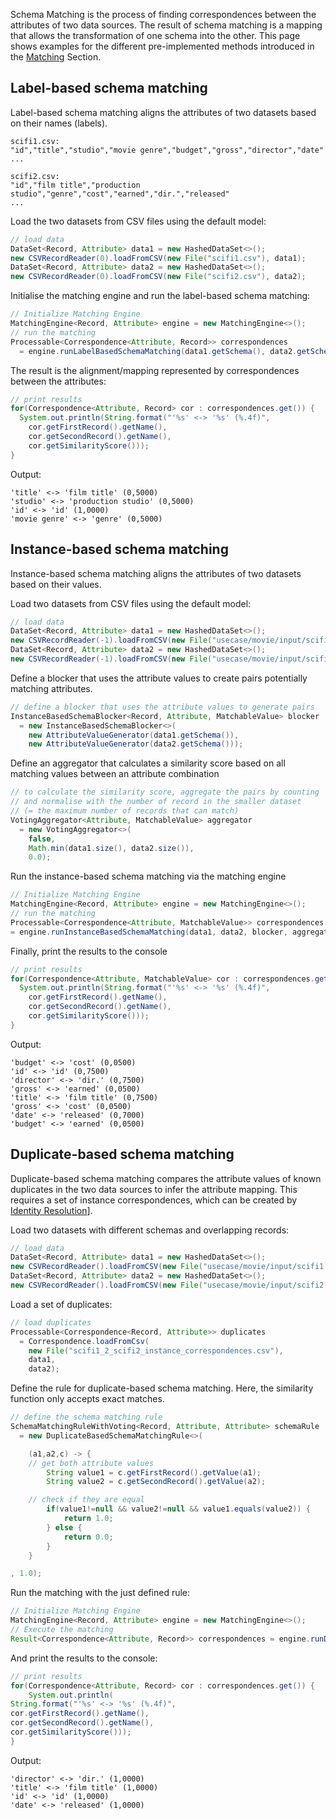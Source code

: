 Schema Matching is the process of finding correspondences between the attributes of two data sources. The result of schema matching is a mapping that allows the transformation of one schema into the other. This page shows examples for the different pre-implemented methods introduced in the [Matching](../Matching) Section.

## Label-based schema matching
Label-based schema matching aligns the attributes of two datasets based on their names (labels).

```csv
scifi1.csv:
"id","title","studio","movie genre","budget","gross","director","date"
...

scifi2.csv:
"id","film title","production studio","genre","cost","earned","dir.","released"
...
```

Load the two datasets from CSV files using the default model:

```java
// load data
DataSet<Record, Attribute> data1 = new HashedDataSet<>();
new CSVRecordReader(0).loadFromCSV(new File("scifi1.csv"), data1);
DataSet<Record, Attribute> data2 = new HashedDataSet<>();
new CSVRecordReader(0).loadFromCSV(new File("scifi2.csv"), data2);
```

Initialise the matching engine and run the label-based schema matching:

```java
// Initialize Matching Engine
MatchingEngine<Record, Attribute> engine = new MatchingEngine<>();
// run the matching
Processable<Correspondence<Attribute, Record>> correspondences
  = engine.runLabelBasedSchemaMatching(data1.getSchema(), data2.getSchema(), new LabelComparatorJaccard(), 0.5);
```

The result is the alignment/mapping represented by correspondences between the attributes:

```java
// print results
for(Correspondence<Attribute, Record> cor : correspondences.get()) {
  System.out.println(String.format("'%s' <-> '%s' (%.4f)",
    cor.getFirstRecord().getName(),
    cor.getSecondRecord().getName(),
    cor.getSimilarityScore()));
}
```

Output:

```
'title' <-> 'film title' (0,5000)
'studio' <-> 'production studio' (0,5000)
'id' <-> 'id' (1,0000)
'movie genre' <-> 'genre' (0,5000)
```

## Instance-based schema matching
Instance-based schema matching aligns the attributes of two datasets based on their values.

Load two datasets from CSV files using the default model:

```java
// load data
DataSet<Record, Attribute> data1 = new HashedDataSet<>();
new CSVRecordReader(-1).loadFromCSV(new File("usecase/movie/input/scifi1.csv"), data1);
DataSet<Record, Attribute> data2 = new HashedDataSet<>();
new CSVRecordReader(-1).loadFromCSV(new File("usecase/movie/input/scifi2.csv"), data2);
```

Define a blocker that uses the attribute values to create pairs potentially matching attributes.

```java
// define a blocker that uses the attribute values to generate pairs
InstanceBasedSchemaBlocker<Record, Attribute, MatchableValue> blocker
  = new InstanceBasedSchemaBlocker<>(
    new AttributeValueGenerator(data1.getSchema()),
    new AttributeValueGenerator(data2.getSchema()));
```

Define an aggregator that calculates a similarity score based on all matching values between an attribute combination

```java
// to calculate the similarity score, aggregate the pairs by counting
// and normalise with the number of record in the smaller dataset
// (= the maximum number of records that can match)
VotingAggregator<Attribute, MatchableValue> aggregator
  = new VotingAggregator<>(
    false,
    Math.min(data1.size(), data2.size()),
    0.0);
```

Run the instance-based schema matching via the matching engine

```java
// Initialize Matching Engine
MatchingEngine<Record, Attribute> engine = new MatchingEngine<>();
// run the matching
Processable<Correspondence<Attribute, MatchableValue>> correspondences
= engine.runInstanceBasedSchemaMatching(data1, data2, blocker, aggregator);
```

Finally, print the results to the console		

```java
// print results
for(Correspondence<Attribute, MatchableValue> cor : correspondences.get()) {
  System.out.println(String.format("'%s' <-> '%s' (%.4f)",
    cor.getFirstRecord().getName(),
    cor.getSecondRecord().getName(),
    cor.getSimilarityScore()));
}
```

Output:
```
'budget' <-> 'cost' (0,0500)
'id' <-> 'id' (0,7500)
'director' <-> 'dir.' (0,7500)
'gross' <-> 'earned' (0,0500)
'title' <-> 'film title' (0,7500)
'gross' <-> 'cost' (0,0500)
'date' <-> 'released' (0,7000)
'budget' <-> 'earned' (0,0500)
```

## Duplicate-based schema matching

Duplicate-based schema matching compares the attribute values of known duplicates in the two data sources to infer the attribute mapping. This requires a set of instance correspondences, which can be created by [Identity Resolution](IdentityResolution.md)].

Load two datasets with different schemas and overlapping records:

```java
// load data
DataSet<Record, Attribute> data1 = new HashedDataSet<>();
new CSVRecordReader().loadFromCSV(new File("usecase/movie/input/scifi1.csv"), data1);
DataSet<Record, Attribute> data2 = new HashedDataSet<>();
new CSVRecordReader().loadFromCSV(new File("usecase/movie/input/scifi2.csv"), data2);
```

Load a set of duplicates:

```java
// load duplicates
Processable<Correspondence<Record, Attribute>> duplicates
  = Correspondence.loadFromCsv(
    new File("scifi1_2_scifi2_instance_correspondences.csv"),
    data1,
    data2);
```

Define the rule for duplicate-based schema matching. Here, the similarity function only accepts exact matches.		

```java
// define the schema matching rule
SchemaMatchingRuleWithVoting<Record, Attribute, Attribute> schemaRule
  = new DuplicateBasedSchemaMatchingRule<>(

	(a1,a2,c) -> {
    // get both attribute values
		String value1 = c.getFirstRecord().getValue(a1);
		String value2 = c.getSecondRecord().getValue(a2);

    // check if they are equal
		if(value1!=null && value2!=null && value1.equals(value2)) {
			return 1.0;
		} else {
			return 0.0;
		}
	}

, 1.0);
```

Run the matching with the just defined rule:

```java
// Initialize Matching Engine
MatchingEngine<Record, Attribute> engine = new MatchingEngine<>();
// Execute the matching
Result<Correspondence<Attribute, Record>> correspondences = engine.runDuplicateBasedSchemaMatching(data1.getSchema(), data2.getSchema(), duplicates, schemaRule);
```

And print the results to the console:

```java
// print results
for(Correspondence<Attribute, Record> cor : correspondences.get()) {
	System.out.println(
String.format("'%s' <-> '%s' (%.4f)",
cor.getFirstRecord().getName(),
cor.getSecondRecord().getName(),
cor.getSimilarityScore()));
}
```

Output:

```
'director' <-> 'dir.' (1,0000)
'title' <-> 'film title' (1,0000)
'id' <-> 'id' (1,0000)
'date' <-> 'released' (1,0000)
```
